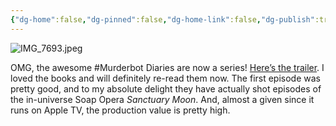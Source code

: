 ```yaml
---
{"dg-home":false,"dg-pinned":false,"dg-home-link":false,"dg-publish":true,"tags":["dgblip"],"dg-permalink":"blips/20250517100818","created-date":"2025-05-17T10:08:34","updated-date":"2025-05-18T06:32:17","disabled rules":["yaml-title","yaml-title-alias","file-name-heading"],"title":"philipp @ Saturday, May 17th 2025","dg-path":"blips/20250517100818.md","permalink":"/blips/20250517100818/","dgPassFrontmatter":true}
---
```


![IMG_7693.jpeg](/img/user/attachments/IMG_7693.jpeg)

OMG, the awesome #Murderbot Diaries are now a series! [Here’s the trailer](https://youtu.be/vEioDeOiqEs?si=hezkuwTI2rSelOsR). I loved the books and will definitely re-read them now. The first episode was pretty good, and to my absolute delight they have actually shot episodes of the in-universe Soap Opera _Sanctuary Moon_. And, almost a given since it runs on Apple TV, the production value is pretty high.
